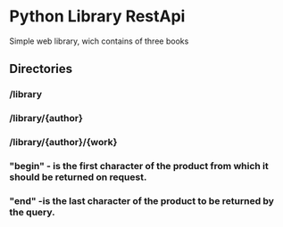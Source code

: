 # Python Library RestApi
Simple web library, wich contains of three books
## Directories
### /library 
### /library/{author}
### /library/{author}/{work}
### "begin" - is the first character of the product from which it should be returned on request.
### "end" -is the last character of the product to be returned by the query.
